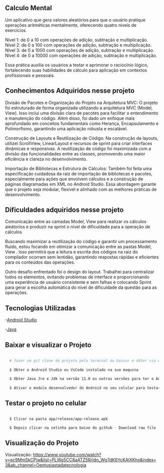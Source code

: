 ## Calculo Mental 

Um aplicativo que gera valores aleatórios para que o usuário pratique operações aritméticas mentalmente, oferecendo quatro níveis de exercícios.

Nível 1: de 0 a 10 com operações de adição, subtração e multiplicação.
Nível 2: de 0 a 100 com operações de adição, subtração e multiplicação.
Nível 3: de 0 a 1000 com operações de adição, subtração e multiplicação.
Nível 4: de 0 a 10000 com operações de adição, subtração e multiplicação.

Essa prática auxilia os usuários a testar e aprimorar o raciocínio lógico, fortalecendo suas habilidades de cálculo para aplicação em contextos profissionais e pessoais.

## Conhecimentos Adquiridos nesse projeto 

Divisão de Pacotes e Organização do Projeto na Arquitetura MVC: O projeto foi estruturado de forma organizada utilizando a arquitetura MVC (Model, View). 
Isso inclui uma divisão clara de pacotes para facilitar o entendimento e manutenção do código. Além disso, foi dado um enfoque mais aprofundado em conceitos fundamentais como Herança, Encapsulamento e Polimorfismo, 
garantindo uma aplicação robusta e escalável.

Construção de Layouts e Reutilização de Código: Na construção de layouts, utilizei ScrollView, LinearLayout e recursos de sprint para criar interfaces dinâmicas e responsivas. A reutilização de código foi maximizada com a divisão das funcionalidades entre as classes, 
promovendo uma maior eficiência e clareza no desenvolvimento.

Importação de Bibliotecas e Estrutura de Cálculos: Também foi feita uma especificação cuidadosa da raiz de importação de bibliotecas e pacotes, especialmente para ações que envolvem cálculos e a construção de páginas diagramadas em XML no Android Studio.
Essa abordagem garante que o projeto seja modular, flexível e alinhado com as melhores práticas de desenvolvimento.

## Dificuldades adquiridos nesse projeto 
Comunicação entre as camadas Model, View para realizar os cálculos aleátorios e produzir na sprint o nível de dificuldade para a operação de cálculos

Buscando maximizar a reutilização do código e garantir um processamento fluido, estou focando em otimizar a comunicação entre as pastas Model, View . 
Isso permitirá que a leitura e escrita dos códigos na raiz do compilador ocorram sem lentidão, garantindo respostas rápidas e eficientes para os conteúdos das operações.

Outro desafio enfrentado foi o design do layout. Trabalhei para centralizar todos os elementos, evitando problemas de interface e proporcionando uma experiência de usuário consistente e sem falhas e colocando Sprint para gerar a escolha automática 
do nível de dificuldade da questão para as operações. 

## Tecnologias Utilizadas

-[Android Studio](https://developer.android.com/) 

-[Java](https://www.java.com/pt-BR/)

## Baixar e visualizar o Projeto 

```bash 
  
  # fazer um git clone do projeto pelo terminal ou baixar e obter via winrar  
  
  $ Obter o Android Studio ou VsCode instalado na sua maquina
  
  $ Obter Java Jre e Jdk na versão 11.0 ou outras versões para ter o Android Instalado 
  
  $ Ativar o modulo desenvolvedor do Android no seu celular para testar o aplicativo

```
## Testar o projeto no celular 

```bash 

  $ Clicar na pasta app/release/app-release.apk

  $ Depois clicar na setinha para baixo do github - Download raw file

```

## Visualização do Projeto 
Visualização: https://www.youtube.com/watch?v=ec9Mm5kCPjw&list=PLWg5CC8aATZ5RrIdn_Wg7dK6YcKAlXKhs&index=3&ab_channel=Oentusiastadatecnologia
